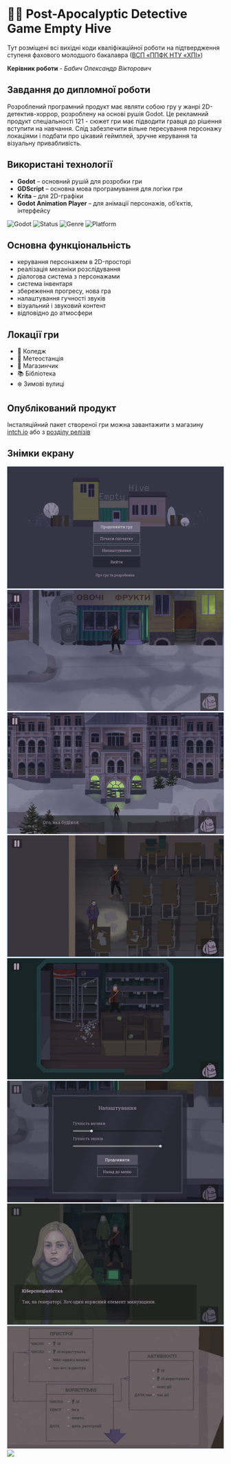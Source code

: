 # 🕵️‍♂️ Post-Apocalyptic Detective Game **Empty Hive**
Тут розміщені всі вихідні коди кваліфікаційної роботи на підтвердження ступеня фахового молодшого бакалавра ([ВСП «ППФК НТУ «ХПІ»](http://polytechnic.poltava.ua))

**Керівник роботи** - *Бабич Олександр Вікторович*

## Завдання до дипломної роботи
Розроблений програмний продукт має являти собою гру у жанрі 2D-детектив-хоррор, розроблену на основі рушія Godot. Це рекламний продукт спеціальності 121 - сюжет гри має підводити гравця до рішення вступити на навчання. Слід забезпечити вільне пересування персонажу локаціями і подбати про цікавий геймплей, зручне керування та візуальну привабливість.

## Використані технології
* **Godot** – основний рушій для розробки гри
* **GDScript** – основна мова програмування для логіки гри
* **Krita** – для 2D-графіки
* **Godot Animation Player** – для анімації персонажів, об’єктів, інтерфейсу

![Godot](https://img.shields.io/badge/Engine-Godot-blue?logo=godot-engine)
![Status](https://img.shields.io/badge/Status-Done-brightgreen)
![Genre](https://img.shields.io/badge/Genre-Detective_Horror-critical)
![Platform](https://img.shields.io/badge/Platform-Windows-lightgrey?logo=windows)

## Основна функціональність
* керування персонажем в 2D-просторі
* реалізація механіки розслідування
* діалогова система з персонажами
* система інвентаря
* збереження прогресу, нова гра
* налаштування гучності звуків
* візуальний і звуковий контент
* відповідно до атмосфери

## Локації гри 
* 🏫 Коледж
* 📡 Метеостанція
* 🏪 Магазинчик
* 📚 Бібліотека
* ❄️ Зимові вулиці
  
## Опублікований продукт
Інсталяційний пакет створеної гри можна завантажити з магазину [intch.io](https://sophiazhab.itch.io/empty-hive) або з [розділу релізів](https://github.com/SophiaZhab/diploma_game_godot/releases/tag/v1.3)


## Знімки екрану
![](screenshots/screen1.jpg)
![](screenshots/screen2.jpg)
![](screenshots/screen3.jpg)
![](screenshots/screen4.jpg)
![](screenshots/screen5.jpg)
![](screenshots/screen6.jpg)
![](screenshots/screen7.jpg)
![](screenshots/screen8.jpg)
![](screenshots/screen9.jpg)
